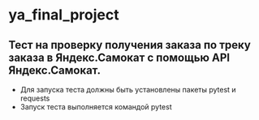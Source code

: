 # ya_final_project
## Тест на проверку получения заказа по треку заказа в Яндекс.Самокат с помощью API Яндекс.Самокат.
- Для запуска теста должны быть установлены пакеты pytest и requests
- Запуск теста выполняется командой pytest